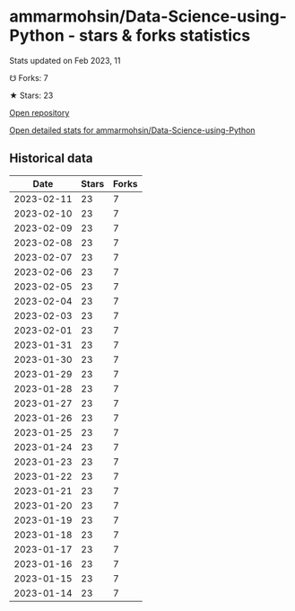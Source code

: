 # ammarmohsin/Data-Science-using-Python - stars & forks statistics

Stats updated on Feb 2023, 11

☋ Forks: 7

★ Stars: 23

[Open repository](https://github.com/ammarmohsin/Data-Science-using-Python)

[Open detailed stats for ammarmohsin/Data-Science-using-Python](https://reviewgithub.com/rep/ammarmohsin/Data-Science-using-Python)

## Historical data
| Date | Stars | Forks |
|------|-------|-------|
| 2023-02-11 | 23 | 7 | 
| 2023-02-10 | 23 | 7 | 
| 2023-02-09 | 23 | 7 | 
| 2023-02-08 | 23 | 7 | 
| 2023-02-07 | 23 | 7 | 
| 2023-02-06 | 23 | 7 | 
| 2023-02-05 | 23 | 7 | 
| 2023-02-04 | 23 | 7 | 
| 2023-02-03 | 23 | 7 | 
| 2023-02-01 | 23 | 7 | 
| 2023-01-31 | 23 | 7 | 
| 2023-01-30 | 23 | 7 | 
| 2023-01-29 | 23 | 7 | 
| 2023-01-28 | 23 | 7 | 
| 2023-01-27 | 23 | 7 | 
| 2023-01-26 | 23 | 7 | 
| 2023-01-25 | 23 | 7 | 
| 2023-01-24 | 23 | 7 | 
| 2023-01-23 | 23 | 7 | 
| 2023-01-22 | 23 | 7 | 
| 2023-01-21 | 23 | 7 | 
| 2023-01-20 | 23 | 7 | 
| 2023-01-19 | 23 | 7 | 
| 2023-01-18 | 23 | 7 | 
| 2023-01-17 | 23 | 7 | 
| 2023-01-16 | 23 | 7 | 
| 2023-01-15 | 23 | 7 | 
| 2023-01-14 | 23 | 7 | 

